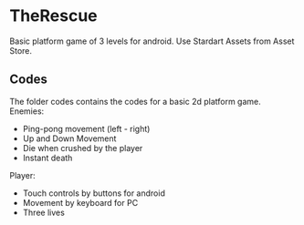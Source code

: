 # TheRescue
Basic platform game of 3 levels for android. Use Stardart Assets from Asset Store.

## Codes
The folder codes contains the codes for a basic 2d platform game.
Enemies:
*   Ping-pong movement (left - right)
*   Up and Down Movement
*   Die when crushed by the player
*   Instant death

Player:
*   Touch controls by buttons for android
*   Movement by keyboard for PC
*   Three lives
